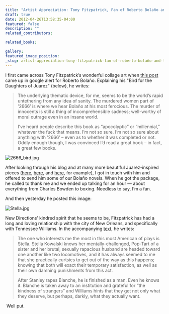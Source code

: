 ```yaml
---
title: "Artist Appreciation: Tony Fitzpatrick, Fan of Roberto Bolaño and Tennessee Williams"
draft: true
date: 2012-04-26T13:58:35-04:00
featured: false
description: ""
related_contributors:

related_books:

gallery:
featured_image_position: 
_slug: artist-appreciation-tony-fitzpatrick-fan-of-roberto-bolaño-and-tennessee-williams
---
```


I first came across Tony Fitzpatrick’s wonderful collage art when [this post](http://tonyfitzpatrick.wordpress.com/2011/02/26/739/) came up in google alert for Roberto Bolaño. Explaining his "Bird for the Daughters of Juarez" (below), he writes:

> The underlying thematic device, for me, seems to be the world’s rapid untethering from any idea of sanity. The murdered women part of ’2666’ is where we hear Bolaño at his most ferocious. The murder of innocents is still a thing of incomprehensible sadness; well-worthy of moral outrage even in an insane world.
> 
> I’ve heard people describe this book as “apocolyptic” or “millennial,” whatever the fuck that means. I’m not so sure. I’m not so sure about anything with ’2666’ – even as to whether it was completed or not.  Oddly enough though, I was convinced I’d read a great book – in fact, a great few books.

![2666_bird.jpg](http://ndbooks.com/images/journal/2666_bird.jpg)

After looking through his blog and at many more beautiful Juarez-inspired pieces ([here](http://tonyfitzpatrick.wordpress.com/2011/03/25/the-chihuahua-monster/), [here](http://tonyfitzpatrick.wordpress.com/2011/03/19/the-juarez-beast/), and [here](http://tonyfitzpatrick.wordpress.com/2011/03/12/the-red-bird-for-the-daughters-of-juarez/), for example), I got in touch with him and offered to send him some of our Bolaño novels. When he got the package, he called to thank me and we ended up talking for an hour — about everything from Charles Bowden to boxing. Needless to say, I’m a fan.

And then yesterday he posted this image:

![Stella.jpg](http://ndbooks.com/images/journal/Stella.jpg)

New Directions’ kindred spirit that he seems to be, Fitzpatrick has had a long and loving relationship with the city of New Orleans, and specifically with Tennessee Williams. In the accompanying [text](http://tonyfitzpatrick.wordpress.com/2012/04/25/stella/), he writes:

> The one who interests me the most in this most American of plays is Stella. Stella Kowalski knows her mentally-challenged, Pop-Tart of a sister and her brutal, sexually rapacious husband are headed toward one another like two locomotives, and it has always seemed to me that she practically curtsies to get out of the way as this happens; knowing that both will exact their temporary satisfaction, as well as their own damning punishments from this act.
> 
> After Stanley rapes Blanche, he is finished as a man. Even he knows it. Blanche is taken away to an institution and grateful for “the kindness of strangers” and Williams hints that they get not only what they deserve, but perhaps, darkly, what they actually want.

 Well put. 

